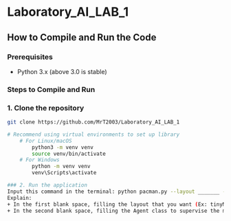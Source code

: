 # Laboratory_AI_LAB_1
## How to Compile and Run the Code

### Prerequisites
- Python 3.x  (above 3.0 is stable) 

### Steps to Compile and Run

### 1. Clone the repository
```bash
git clone https://github.com/MrT2003/Laboratory_AI_LAB_1

# Recommend using virtual environments to set up library
    # For Linux/macOS
        python3 -m venv venv
        source venv/bin/activate
    # For Windows
        python -m venv venv
        venv\Scripts\activate

### 2. Run the application
Input this command in the terminal: python pacman.py --layout _______ --pacman _______
Explain: 
+ In the first blank space, filling the layout that you want (Ex: tinyMaze, mediumMax, myLayout, etc.).
+ In the second blank space, filling the Agent class to supervise the movement of Packman  (Ex: DumbAgent, RandomAgent, BetterRandomAgent, ReflexAgent. )
